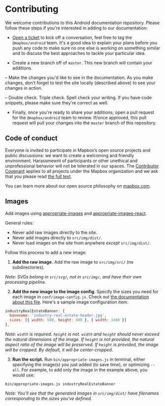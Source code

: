 # Contributing

We welcome contributions to this Android documentation repository. Please follow these steps if you're interested in adding to our documentation:

- [Open a ticket](https://github.com/mapbox/mapbox-plugins-android/issues/new) to kick off a conversation, feel free to tag the `@mapbox/android` team. It's a good idea to explain your plans before you push any code to make sure no one else is working on something similar and to discuss the best approaches to tackle your particular idea.

- Create a new branch off of `master`. This new branch will contain your additions.

– Make the changes you'd like to see in the documentation. As you make changes, don't forget to test the site locally (described above) to see your changes in action.

– Double check. Triple check. Spell check your writing. If you have code snippets, please make sure they're correct as well.

- Finally, once you're ready to share your additions, open a pull request for the `@mapbox/android` team to review. If/once approved, this pull request will pull your changes into the `master` branch of this repository.


## Code of conduct

Everyone is invited to participate in Mapbox’s open source projects and public discussions: we want to create a welcoming and friendly environment. Harassmewnt of participants or other unethical and unprofessional behavior will not be tolerated in our spaces. The [Contributor Covenant](http://contributor-covenant.org) applies to all projects under the Mapbox organization and we ask that you please read [the full text](http://contributor-covenant.org/version/1/2/0/).

You can learn more about our open source philosophy on [mapbox.com](https://www.mapbox.com/about/open/).

## Images

Add images using [appropriate-images](https://github.com/mapbox/appropriate-images) and [appropriate-images-react](https://github.com/mapbox/appropriate-images-react).

General rules:

- Never add raw images directly to the site.
- Never add images directly to `src/img/dist/`.
- Never load images on the site from anywhere *except* `src/img/dist/`.

Follow this process to add a new image:

1. **Add the raw image.** Add the raw image to `src/img/src/` (no subdirectories).

*Note: SVGs belong in `src/svg/`, not in `src/img/`, and have their own processing pipeline.*

2. **Add the new image to the image config**. Specify the sizes you need for each image in `conf/image-config.js`. Check out [the documentation about this file](https://github.com/mapbox/appropriate-images#image-configuration). Here's a sample image configuration item:

```js
industryRealEstateBanner: {
  basename: 'industry-real-estate-header.jpg',
  sizes: [{ width: 500, height: 800 }, { width: 1400 }]
},
```

*Note: `width` is required. `height` is not. `width` and `height` should never exceed the natural dimensions of the image. If `height` is not provided, the natural aspect ratio of the image will be preserved. If `height` is provided, the image will be cropped. By default, it will be center-cropped.*

3. **Run the script.** Run `bin/appropriate-images.js` in terminal, either specifying the image(s) you just added (to save time), or optimizing `--all`. For example, to add only the image in the example above, you would use:

```
bin/appropriate-images.js industryRealEstateBanner
```

*Note: You'll see that the generated images in `src/img/dist/` have filenames corresponding to the sizes you've defined.*
